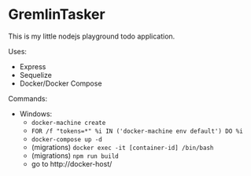 GremlinTasker
==============

This is my little nodejs playground todo application.

Uses:

- Express
- Sequelize
- Docker/Docker Compose

Commands:

- Windows:
  - ```docker-machine create```
  - ```FOR /f "tokens=*" %i IN ('docker-machine env default') DO %i```
  - ```docker-compose up -d```
  - (migrations) ```docker exec -it [container-id] /bin/bash```
  - (migrations) ```npm run build```
  - go to http://docker-host/